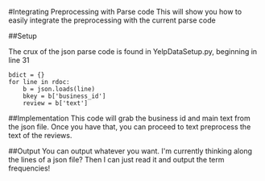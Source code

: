#Integrating Preprocessing with Parse code
This will show you how to easily integrate the preprocessing with the current parse code

##Setup

The crux of the json parse code is found in YelpDataSetup.py, beginning in line 31
```
bdict = {}
for line in rdoc:
    b = json.loads(line)
    bkey = b['business_id']
    review = b['text']
```
##Implementation
This code will grab the business id and main text from the json file. Once you have that, you can proceed to text preprocess the text of the reviews.

##Output
You can output whatever you want. I'm currently thinking along the lines of a json file? Then I can just read it and output the term frequencies!
